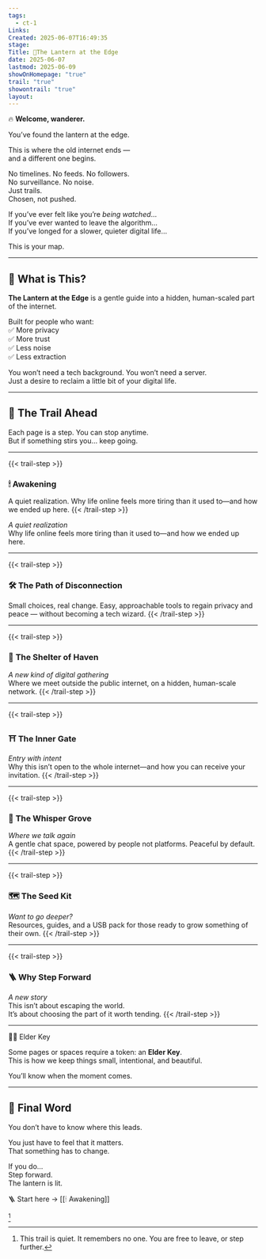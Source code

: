 ```yaml
---
tags:
  - ct-1
Links: 
Created: 2025-06-07T16:49:35
stage: 
Title: 🏮The Lantern at the Edge
date: 2025-06-07
lastmod: 2025-06-09
showOnHomepage: "true"
trail: "true"
showontrail: "true"
layout:
---
```

🔥 **Welcome, wanderer.**

You’ve found the lantern at the edge.

This is where the old internet ends —  
and a different one begins.

No timelines. No feeds. No followers.  
No surveillance. No noise.  
Just trails.  
Chosen, not pushed.

If you’ve ever felt like you’re _being watched_…  
If you’ve ever wanted to leave the algorithm…  
If you’ve longed for a slower, quieter digital life…

This is your map.

---

## 🧭 What is This?

**The Lantern at the Edge** is a gentle guide into a hidden, human-scaled part of the internet.

Built for people who want:  
✅ More privacy  
✅ More trust  
✅ Less noise  
✅ Less extraction

You won’t need a tech background. You won’t need a server.  
Just a desire to reclaim a little bit of your digital life.

---

## 🚶 The Trail Ahead

Each page is a step. You can stop anytime.  
But if something stirs you… keep going.

---

{{< trail-step >}}
### 🕯 Awakening  
A quiet realization. Why life online feels more tiring than it used to—and how we ended up here.
{{< /trail-step >}}

_A quiet realization_  
Why life online feels more tiring than it used to—and how we ended up here.

---

{{< trail-step >}}
### 🛠 The Path of Disconnection  
Small choices, real change. Easy, approachable tools to regain privacy and peace — without becoming a tech wizard.
{{< /trail-step >}}


---

{{< trail-step >}}
### 🏡 **The Shelter of Haven** 
_A new kind of digital gathering_  
Where we meet outside the public internet, on a hidden, human-scale network.
{{< /trail-step >}}


---

{{< trail-step >}}
### ⛩ **The Inner Gate**  
_Entry with intent_  
Why this isn’t open to the whole internet—and how you can receive your invitation.
{{< /trail-step >}}




---

{{< trail-step >}}
### 🍃 **The Whisper Grove** 
_Where we talk again_  
A gentle chat space, powered by people not platforms. Peaceful by default.
{{< /trail-step >}}



---

{{< trail-step >}}
### 🗺 **The Seed Kit** 
_Want to go deeper?_  
Resources, guides, and a USB pack for those ready to grow something of their own.
{{< /trail-step >}}




---

{{< trail-step >}}
### 🪜 **Why Step Forward**
_A new story_  
This isn’t about escaping the world.  
It’s about choosing the part of it worth tending.
{{< /trail-step >}}



---

<span class="elder-key">🧙‍♂️ Elder Key</span>

Some pages or spaces require a token: an **Elder Key**.  
This is how we keep things small, intentional, and beautiful.

You’ll know when the moment comes.

---

## 💬 Final Word

You don’t have to know where this leads.

You just have to feel that it matters.  
That something has to change.

If you do…  
Step forward.  
The lantern is lit.

🪜 Start here → [[🕯 Awakening]]

[^1]

[^1]: This trail is quiet. It remembers no one. You are free to leave, or step further.
